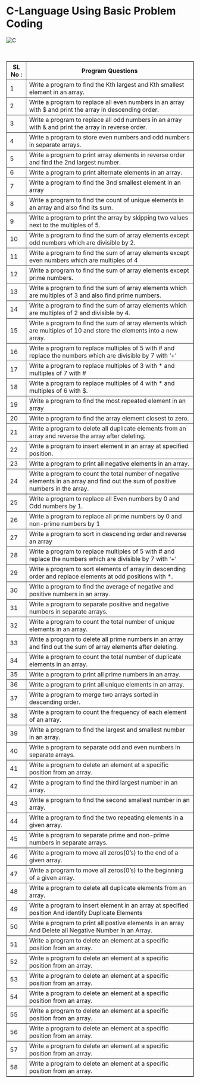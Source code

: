 # C-Language Using Basic Problem Coding

![C](https://img.shields.io/badge/c-%2300599C.svg?style=for-the-badge&logo=c&logoColor=white)


<br>
<table border="1">
        <tr>
            <th>
                SL No :
            </th>
            <th>
                Program Questions
            </th>
        </tr>
        <tr>
            <td>
                1
            </td>
            <td>
                 Write a program to find the Kth largest and Kth smallest element in an array.
            </td>
        </tr>
        <tr>
            <td>
                2
            </td>
            <td>
                Write a program to replace all even numbers in an array with $ and print the array in descending order.
            </td>
        </tr>
        <tr>
            <td>
                3
            </td>
            <td>
                  Write a program to replace all odd numbers in an array with & and print the array in reverse order.
            </td>
        </tr>
        <tr>
            <td>
                4
            </td>
            <td>
                  Write a program to store even numbers and odd numbers in separate arrays.
            </td>
        </tr>
        <tr>
            <td>
                5
            </td>
            <td>
                  Write a program to print array elements in reverse order and find the 2nd largest number.
            </td>
        </tr>
        <tr>
            <td>
                6
            </td>
            <td>
                  Write a program to print alternate elements in an array.
            </td>
        </tr>
        <tr>
            <td>
                7
            </td>
            <td>
                  Write a program to find the 3nd smallest element in an array
            </td>
        </tr>
        <tr>
            <td>
                8
            </td>
            <td>
                  Write a program to find the count of unique elements in an array and also find its sum.
            </td>
        </tr>
        <tr>
            <td>
                9
            </td>
            <td>
                  Write a program to print the array by skipping two values next to the multiples of 5.
            </td>
        </tr>
        <tr>
            <td>
                10
            </td>
            <td>
                  Write a program to find the sum of array elements except odd numbers which are divisible by 2.
            </td>
        </tr>
        <tr>
            <td>
                11
            </td>
            <td>
                  Write a program to find the sum of array elements except even numbers which are multiples of 4
            </td>
        </tr>
        <tr>
            <td>
                12
            </td>
            <td>
                  Write a program to find the sum of array elements except prime numbers.
            </td>
        </tr>
        <tr>
            <td>
                13
            </td>
            <td>
                  Write a program to find the sum of array elements which are multiples of 3 and also find prime numbers.
            </td>
        </tr>
        <tr>
            <td>
                14
            </td>
            <td>
                  Write a program to find the sum of array elements which are multiples of 2 and divisible by 4.
            </td>
        </tr>
        <tr>
            <td>
                15
            </td>
            <td>
                  Write a program to find the sum of array elements which are multiples of 10 and store the elements into a new array.
            </td>
        </tr>
        <tr>
            <td>
                16
            </td>
            <td>
                  Write a program to replace multiples of 5 with # and replace the numbers which are divisible by 7 with ‘+’
            </td>
        </tr>
        <tr>
            <td>
                17
            </td>
            <td>
                  Write a program to replace multiples of 3 with * and multiples of 7 with #
            </td>
        </tr>
        <tr>
            <td>
                18
            </td>
            <td>
                  Write a program to replace multiples of 4 with * and multiples of 6 with $.
            </td>
        </tr>
        <tr>
            <td>
                19
            </td>
            <td>
                  Write a program to find the most repeated element in an array
            </td>
        </tr>
        <tr>
            <td>
                20
            </td>
            <td>
                  Write a program to find the array element closest to zero.
            </td>
        </tr>
        <tr>
            <td>
                21
            </td>
            <td>
                  Write a program to delete all duplicate elements from an array and reverse the array after deleting.
            </td>
        </tr>
        <tr>
            <td>
                22
            </td>
            <td>
                  Write a program to insert element in an array at specified position.
            </td>
        </tr>
        <tr>
            <td>
                23
            </td>
            <td>
                  Write a program to print all negative elements in an array.
            </td>
        </tr>
        <tr>
            <td>
                24
            </td>
            <td>
                  Write a program to count the total number of negative elements in an array and find out the sum of positive numbers in the array.
            </td>
        </tr>
        <tr>
            <td>
                25
            </td>
            <td>
                  Write a program to replace all Even numbers by 0 and Odd numbers by 1.
            </td>
        </tr>
        <tr>
            <td>
                26
            </td>
            <td>
                  Write a program to replace all prime numbers by 0 and non-prime numbers by 1
            </td>
        </tr>
        <tr>
            <td>
                27
            </td>
            <td>
                  Write a program to sort in descending order and reverse an array
            </td>
        </tr>
        <tr>
            <td>
                28
            </td>
            <td>
                  Write a program to replace multiples of 5 with # and replace the numbers which are divisible by 7 with ‘+’
            </td>
        </tr>
        <tr>
            <td>
                29
            </td>
            <td>
                  Write a program to sort elements of array in descending order and replace elements at odd positions with *.
            </td>
        </tr>
        <tr>
            <td>
                30
            </td>
            <td>
                  Write a program to find the average of negative and positive numbers in an array.
            </td>
        </tr>
        <tr>
            <td>
                31
            </td>
            <td>
                  Write a program to separate positive and negative numbers in separate arrays.
            </td>
        </tr>
        <tr>
            <td>
                32
            </td>
            <td>
                  Write a program to count the total number of unique elements in an array.
            </td>
        </tr>
        <tr>
            <td>
                33
            </td>
            <td>
                  Write a program to delete all prime numbers in an array and find out the sum of array elements after deleting.
            </td>
        </tr>
        <tr>
            <td>
                34
            </td>
            <td>
                  Write a program to count the total number of duplicate elements in an array.
            </td>
        </tr>
        <tr>
            <td>
                35
            </td>
            <td>
                  Write a program to print all prime numbers in an array.
            </td>
        </tr>
        <tr>
            <td>
                36
            </td>
            <td>
                  Write a program to print all unique elements in an array.
            </td>
        </tr>
        <tr>
            <td>
                37
            </td>
            <td>
                  Write a program to merge two arrays sorted in descending order.
            </td>
        </tr>
        <tr>
            <td>
                38
            </td>
            <td>
                  Write a program to count the frequency of each element of an array.
            </td>
        </tr>
        <tr>
            <td>
                39
            </td>
            <td>
                  Write a program to find the largest and smallest number in an array.
            </td>
        </tr>
        <tr>
            <td>
                40
            </td>
            <td>
                  Write a program to separate odd and even numbers in separate arrays.
            </td>
        </tr>
        <tr>
            <td>
                41
            </td>
            <td>
                  Write a program to delete an element at a specific position from an array.
            </td>
        </tr>
        <tr>
            <td>
                42
            </td>
            <td>
                  Write a program to find the third largest number in an array.
            </td>
        </tr>
        <tr>
            <td>
                43
            </td>
            <td>
                  Write a program to find the second smallest number in an array.
            </td>
        </tr>
        <tr>
            <td>
                44
            </td>
            <td>
                  Write a program to find the two repeating elements in a given array.
            </td>
        </tr>
        <tr>
            <td>
                45
            </td>
            <td>
                  Write a program to separate prime and non-prime numbers in separate arrays.
            </td>
        </tr>
        <tr>
            <td>
                46
            </td>
            <td>
                  Write a program to move all zeros(0’s) to the end of a given array.
            </td>
        </tr>
        <tr>
            <td>
                47
            </td>
            <td>
                  Write a program to move all zeros(0’s) to the beginning of a given array.
            </td>
        </tr>
        <tr>
            <td>
                48
            </td>
            <td>
                  Write a program to delete all duplicate elements from an array.
            </td>
        </tr>
        <tr>
            <td>
                49
            </td>
            <td>
                  Write a program to insert element in an array at specified position And identify Duplicate Elements
            </td>
        </tr>
        <tr>
            <td>
                50
            </td>
            <td>
                  Write a program to print all postive elements in an array And Delete all Negative Number in an Array.
            </td>
        </tr>
        <tr>
            <td>
                51
            </td>
            <td>
                  Write a program to delete an element at a specific position from an array.
            </td>
        </tr>
        <tr>
            <td>
                52
            </td>
            <td>
                  Write a program to delete an element at a specific position from an array.
            </td>
        </tr>
        <tr>
            <td>
                53
            </td>
            <td>
                  Write a program to delete an element at a specific position from an array.
            </td>
        </tr>
        <tr>
            <td>
                54
            </td>
            <td>
                  Write a program to delete an element at a specific position from an array.
            </td>
        </tr>
        <tr>
            <td>
                55
            </td>
            <td>
                  Write a program to delete an element at a specific position from an array.
            </td>
        </tr>
        <tr>
            <td>
                56
            </td>
            <td>
                  Write a program to delete an element at a specific position from an array.
            </td>
        </tr>
        <tr>
            <td>
                57
            </td>
            <td>
                  Write a program to delete an element at a specific position from an array.
            </td>
        </tr>
        <tr>
            <td>
                58
            </td>
            <td>
                  Write a program to delete an element at a specific position from an array.
            </td>
        </tr>
    </table>